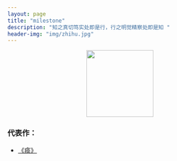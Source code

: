 ```yaml
---
layout: page
title: "milestone"
description: "知之真切笃实处即是行，行之明觉精察处即是知 "
header-img: "img/zhihu.jpg"
---
```



<center>
    <p><img src="http://g.picphotos.baidu.com/album/s%3D1400%3Bq%3D90/sign=94add9bb758b4710ca2ff9c8f3fef88c/6a63f6246b600c33a948ff521d4c510fd9f9a172.jpg" align="center" width="150px" height="150px"></p>
</center>


### 代表作：


- [《痰》](http://tieba.baidu.com/p/2775972431)







